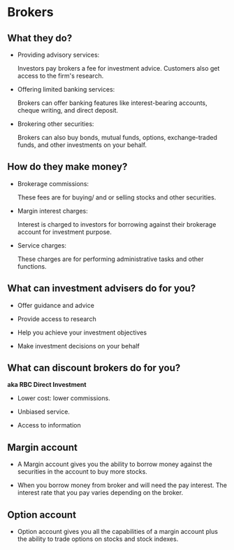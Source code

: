# Brokers

## What they do?

* Providing advisory services:

    Investors pay brokers a fee for investment advice. Customers also get access to the firm's research.

* Offering limited banking services:

    Brokers can offer banking features like interest-bearing accounts, cheque writing, and direct deposit.

* Brokering other securities:

    Brokers can also buy bonds, mutual funds, options, exchange-traded funds, and other investments on your behalf.

## How do they make money?

* Brokerage commissions:

    These fees are for buying/ and or selling stocks and other securities.

* Margin interest charges:

    Interest is charged to investors for borrowing against their brokerage account for investment purpose.

* Service charges:

    These charges are for performing administrative tasks and other functions.

## What can investment advisers do for you?

* Offer guidance and advice

* Provide access to research

* Help you achieve your investment objectives

* Make investment decisions on your behalf

## What can discount brokers do for you?

**aka RBC Direct Investment**

* Lower cost: lower commissions.

* Unbiased service.

* Access to information

## Margin account

* A Margin account gives you the ability to borrow money against the securities in the account to buy more stocks.

* When you borrow money from broker and will need the pay interest. The interest rate that you pay varies depending on the broker.

## Option account

* Option account gives you all the capabilities of a margin account plus the ability to trade options on stocks and stock indexes.
